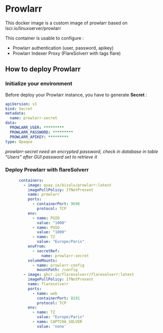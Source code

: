 # Prowlarr
This docker image is a custom image of prowlarr based on lscr.io/linuxserver/prowlarr

This container is usable to configure :
- Prowlarr authentication (user, password, apikey)
- Prowlarr Indexer Proxy (FlareSolverr with tags flare)

## How to deploy Prowlarr
### Initialize your environment
Before deploy your Prowlarr instance, you have to generate **Secret** :
```yaml
apiVersion: v1
kind: Secret
metadata:
  name: prowlarr-secret
data:
  PROWLARR_USER: *********
  PROWLARR_PASSWORD: *********
  PROWLARR_APIKEY: *********
type: Opaque
```
*prowlarr-secret need an encrypted password, check in database in table "Users" after GUI password set to retrieve it*

### Deploy Prowlarr with flareSolverr
```yaml
      containers:
        - image: quay.io/bizalu/prowlarr:latest
          imagePullPolicy: IfNotPresent
          name: prowlarr
          ports:
            - containerPort: 9696
              protocol: TCP
          env:
            - name: PGID
              value: "1000"
            - name: PUID
              value: "1000"
            - name: TZ
              value: "Europe/Paris"
          envFrom:
            - secretRef:
                name: prowlarr-secret
          volumeMounts:
            - name: prowlarr-config
              mountPath: /config
        - image: ghcr.io/flaresolverr/flaresolverr:latest
          imagePullPolicy: IfNotPresent
          name: flaresolverr
          ports:
            - name: web
              containerPort: 8191
              protocol: TCP
          env:
            - name: TZ
              value: "Europe/Paris"
            - name: CAPTCHA_SOLVER
              value: 'none'
```